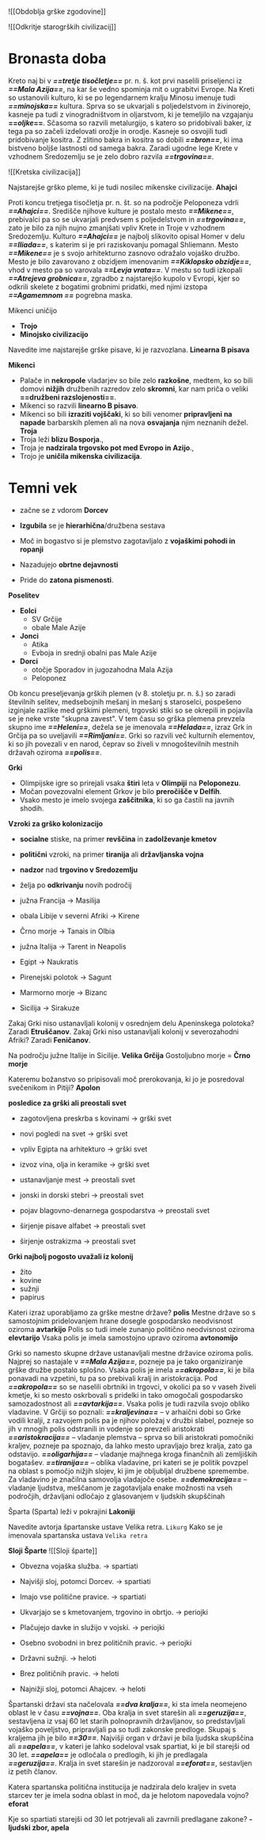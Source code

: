 ![[Obdoblja grške zgodovine]]

![[Odkritje starogrških civilizacij]]

# Bronasta doba

Kreto naj bi v ***==tretje tisočletje==*** pr. n. š. kot prvi naselili priseljenci iz ***==Mala Azija==***, na kar še vedno spominja mit o ugrabitvi Evrope. Na Kreti so ustanovili kulturo, ki se po legendarnem kralju Minosu imenuje tudi ***==minojska==*** kultura. Sprva so se ukvarjali s poljedelstvom in živinorejo, kasneje pa tudi z vinogradništvom in oljarstvom, ki je temeljilo na vzgajanju **==*oljke*==**. Sčasoma so razvili metalurgijo, s katero so pridobivali baker, iz tega pa so začeli izdelovati orožje in orodje. Kasneje so osvojili tudi pridobivanje kositra. Z zlitino bakra in kositra so dobili ***==bron==***, ki ima bistveno boljše lastnosti od samega bakra. Zaradi ugodne lege Krete v vzhodnem Sredozemlju se je zelo dobro razvila ***==trgovina==***.

![[Kretska civilizacija]]

Najstarejše grško pleme, ki je tudi nosilec mikenske civilizacije. **Ahajci**

Proti koncu tretjega tisočletja pr. n. št. so na področje Peloponeza vdrli ***==Ahajci==***. Središče njihove kulture je postalo mesto ***==Mikene==***, prebivalci pa so se ukvarjali predvsem s poljedelstvom in ***==trgovina==***, zato je bilo za njih nujno zmanjšati vpliv Krete in Troje v vzhodnem Sredozemlju. Kulturo ***==Ahajci==*** je najbolj slikovito opisal Homer v delu ***==Iliada==***, s katerim si je pri raziskovanju pomagal Shliemann. Mesto ***==Mikene==*** je  s svojo arhitekturno zasnovo odražalo vojaško družbo. Mesto je bilo zavarovano z obzidjem imenovanim ***==Kiklopsko obzidje==***, vhod v mesto pa so varovala ***==Levja vrata==***. V mestu so tudi izkopali ***==Atrejeva grobnica==***, zgradbo z najstarejšo kupolo v Evropi, kjer so odkrili skelete z bogatimi grobnimi pridatki, med njimi izstopa ***==Agamemnom ==*** pogrebna maska.

Mikenci uničijo
 - **Trojo**
 - **Minojsko civilizacijo**

Navedite ime najstarejše grške pisave, ki je razvozlana. **Linearna B pisava**

**Mikenci**
- Palače in **nekropole** vladarjev so bile zelo **razkošne**, medtem, ko so bili domovi **nižjih** družbenih razredov zelo **skromni**, kar nam priča o veliki **==družbeni razslojenosti==**.
- Mikenci so razvili **linearno B pisavo**.
- Mikenci so bili **izraziti vojščaki**, ki so bili venomer **pripravljeni na napade** barbarskih plemen ali na nova **osvajanja** njim neznanih dežel.
**Troja**
- Troja leži **blizu Bosporja**.,
- Troja je **nadzirala trgovsko pot med Evropo in Azijo**.,
- Trojo je **uničila mikenska civilizacija**.

# Temni vek
- začne se z vdorom **Dorcev**

- **Izgubila** se je **hierarhična**/družbena sestava
- Moč in bogastvo si je plemstvo zagotavljalo z **vojaškimi pohodi in ropanji**
- Nazadujejo **obrtne dejavnosti**
- Pride do **zatona pismenosti**.

**Poselitev**
- **Eolci**
	- SV Grčije
	- obale Male Azije
- **Jonci** 
	- Atika
	- Evboja in srednji obalni pas Male Azije
- **Dorci**
	- otočje Sporadov in jugozahodna Mala Azija
	- Peloponez

Ob koncu preseljevanja grških plemen (v 8. stoletju pr. n. š.) so zaradi številnih selitev, medsebojnih mešanj in mešanj s staroselci, pospešeno izginjale razlike med grškimi plemeni, trgovski stiki so se okrepili in pojavila se je neke vrste "skupna zavest". V tem času so grška plemena prevzela skupno ime ***==Heleni==***, dežela se je imenovala ***==Helada==***, izraz Grk in Grčija pa so uveljavili ***==Rimljani==***. Grki so razvili več kulturnih elementov, ki so jih povezali v en narod, čeprav so živeli v mnogoštevilnih mestnih državah oziroma ***==polis==***.

**Grki**
 - Olimpijske igre so prirejali vsaka **štiri** leta v **Olimpiji** na **Peloponezu**.
 - Močan povezovalni element Grkov je bilo **preročišče v Delfih**.
 - Vsako mesto je imelo svojega **zaščitnika**, ki so ga častili na javnih shodih.

**Vzroki za grško kolonizacijo**
- **socialne** stiske, na primer **revščina** in **zadolževanje kmetov**
- **politični** vzroki, na primer **tiranija** ali **državljanska vojna**
- **nadzor** nad **trgovino v Sredozemlju**
- želja po **odkrivanju** novih področij

- južna Francija $\rightarrow$ Masilija
- obala Libije v severni Afriki $\rightarrow$ Kirene
- Črno morje $\rightarrow$ Tanais in Olbia
- južna Italija $\rightarrow$ Tarent in Neapolis
- Egipt $\rightarrow$ Naukratis
- Pirenejski polotok $\rightarrow$ Sagunt
- Marmorno morje $\rightarrow$ Bizanc
- Sicilija  $\rightarrow$ Sirakuze


Zakaj Grki niso ustanavljali kolonij v osrednjem delu Apeninskega polotoka? Zaradi **Etruščanov**.
Zakaj Grki niso ustanavljali kolonij v severozahodni Afriki? Zaradi **Feničanov**.

Na področju južne Italije in Sicilije. **Velika Grčija**
Gostoljubno morje = **Črno morje**

Kateremu božanstvo so pripisovali moč prerokovanja, ki jo je posredoval svečenikom in Pitiji? **Apolon**

**posledice za grški ali preostali svet**
- zagotovljena preskrba s kovinami $\rightarrow$ grški svet
- novi pogledi na svet $\rightarrow$ grški svet
- vpliv Egipta na arhitekturo $\rightarrow$ grški svet
- izvoz vina, olja in keramike $\rightarrow$ grški svet

- ustanavljanje mest $\rightarrow$ preostali svet
- jonski in dorski stebri $\rightarrow$ preostali svet
- pojav blagovno-denarnega gospodarstva $\rightarrow$ preostali svet
- širjenje pisave alfabet $\rightarrow$ preostali svet
- širjenje ostrakizma $\rightarrow$ preostali svet

**Grki najbolj pogosto uvažali iz kolonij**
- žito
- kovine
- sužnji
- papirus

Kateri izraz uporabljamo za grške mestne države? **polis**
Mestne države so s samostojnim pridelovanjem hrane dosegle gospodarsko neodvisnost oziroma **avtarkijo**
Polis so tudi imele zunanjo politično neodvisnost oziroma **elevtarijo**
Vsaka polis je imela samostojno upravo oziroma **avtonomijo**

Grki so namesto skupne države ustanavljali  mestne državice oziroma polis. Najprej so nastajale v ***==Mala Azija==***, pozneje pa je tako organiziranje grške družbe postalo splošno. Vsaka polis je imela ***==akropola==***, ki je bila ponavadi na vzpetini, tu pa so prebivali kralj in aristokracija. Pod ***==akropola==*** so se naselili obrtniki in trgovci, v okolici pa so v vaseh živeli kmetje, ki so mesto oskrbovali s pridelki in tako omogočali gospodarsko samozadostnost ali ***==avtarkija==***. Vsaka polis je tudi razvila svojo obliko vladavine. V Grčiji so poznali:
***==kraljevina==*** – v arhaični dobi so Grke vodili kralji, z razvojem polis pa je njihov položaj v družbi slabel, pozneje so jih v mnogih polis odstranili in vodenje so prevzeli aristokrati
***==aristokracija==*** – vladanje plemstva – sprva so bili aristokrati pomočniki kraljev, pozneje pa spoznajo, da lahko mesto upravljajo brez kralja, zato ga odstavijo. 
***==oligarhija==*** – vladanje majhnega kroga finančnih ali zemljiških bogatašev. 
***==tiranija==*** – oblika vladavine, pri kateri se je politik povzpel na oblast s pomočjo nižjih slojev, ki jim je obljubljal družbene spremembe. Za vladavino je značilna samovolja vladajoče osebe.
***==demokracija==*** – vladanje ljudstva, meščanom je zagotavljala enake možnosti na vseh področjih, državljani odločajo z glasovanjem v ljudskih skupščinah


Šparta (Sparta) leži v pokrajini **Lakoniji**

Navedite avtorja špartanske ustave Velika retra. `Likurg`
Kako se je imenovala spartanska ustava `Velika retra`

**Sloji Šparte**
![[Sloji šparte]]
- Obvezna vojaška služba. $\rightarrow$ spartiati
- Najvišji sloj, potomci Dorcev. $\rightarrow$ spartiati
- Imajo vse politične pravice. $\rightarrow$ spartiati

- Ukvarjajo se s kmetovanjem, trgovino in obrtjo. $\rightarrow$ periojki
- Plačujejo davke in služijo v vojski. $\rightarrow$ periojki
- Osebno svobodni in brez političnih pravic. $\rightarrow$ periojki

- Državni sužnji. $\rightarrow$ heloti
- Brez političnih pravic. $\rightarrow$ heloti
- Najnižji sloj, potomci Ahajcev. $\rightarrow$ heloti

Špartanski državi sta načelovala ***==dva kralja==***, ki sta imela neomejeno oblast le v času ***==vojna==***. Oba kralja in svet starešin ali ***==geruzija==***, sestavljena iz vsaj 60 let starih polnopravnih državljanov, so predstavljali vojaško poveljstvo, pripravljali pa so tudi zakonske predloge. Skupaj s kraljema jih je bilo ***==30==***. Najvišji organ v državi je bila ljudska skupščina ali ***==apela==***, v kateri je lahko sodeloval vsak spartiat, ki je bil starejši od 30 let. ***==apela==*** je odločala o predlogih, ki jih je predlagala ***==geruzija==***. Kralja in svet starešin je nadzoroval ***==eforat==***, sestavljen iz petih članov. 

Katera spartanska politična institucija je nadzirala delo kraljev in sveta starcev ter je imela sodna oblast in moč, da je helotom napovedala vojno? **eforat**

Kje so spartiati starejši od 30 let potrjevali ali zavrnili predlagane zakone? 
**- ljudski zbor, apela** 